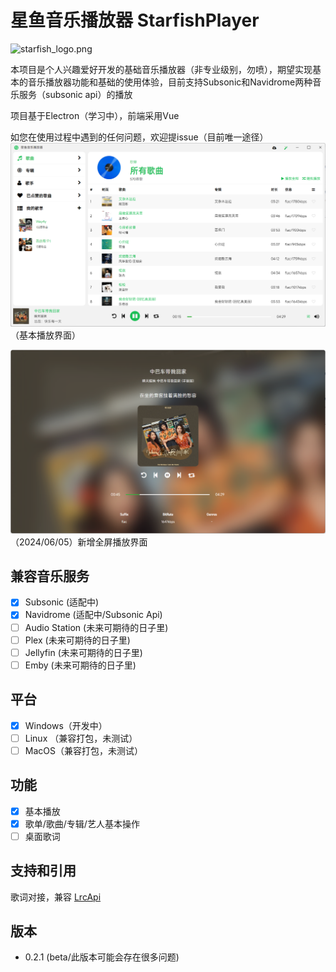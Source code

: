 # 星鱼音乐播放器 StarfishPlayer
![starfish_logo.png](public/starfish_logo.png)


本项目是个人兴趣爱好开发的基础音乐播放器（非专业级别，勿喷），期望实现基本的音乐播放器功能和基础的使用体验，目前支持Subsonic和Navidrome两种音乐服务（subsonic api）的播放

项目基于Electron（学习中），前端采用Vue

如您在使用过程中遇到的任何问题，欢迎提issue（目前唯一途径）
![preview1.png](public/preview1.png)
（基本播放界面）

![preview1.png](public/preview3.png)
（2024/06/05）新增全屏播放界面

## 兼容音乐服务
- [x] Subsonic (适配中)
- [x] Navidrome (适配中/Subsonic Api)
- [ ] Audio Station (未来可期待的日子里) 
- [ ] Plex  (未来可期待的日子里)
- [ ] Jellyfin  (未来可期待的日子里)
- [ ] Emby  (未来可期待的日子里)

## 平台
- [x] Windows（开发中）
- [ ] Linux （兼容打包，未测试）
- [ ] MacOS（兼容打包，未测试）

## 功能
- [x] 基本播放
- [X] 歌单/歌曲/专辑/艺人基本操作
- [ ] 桌面歌词

## 支持和引用
歌词对接，兼容 [LrcApi](https://github.com/HisAtri/LrcApi)

## 版本
 - 0.2.1 (beta/此版本可能会存在很多问题)
